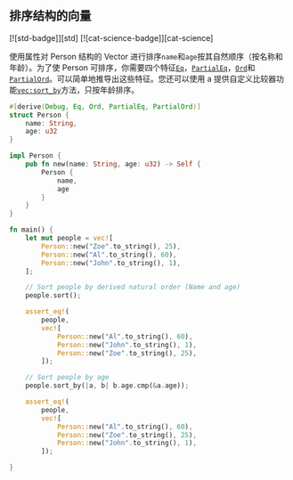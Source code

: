 ## 排序结构的向量

[![std-badge]][std] [![cat-science-badge]][cat-science]

使用属性对 Person 结构的 Vector 进行排序`name`和`age`按其自然顺序（按名称和年龄）。为了使 Person 可排序，你需要四个特征[`Eq`]，[`PartialEq`]，[`Ord`]和[`PartialOrd`]。可以简单地推导出这些特征。您还可以使用 a 提供自定义比较器功能[`vec:sort_by`]方法，只按年龄排序。

```rust
#[derive(Debug, Eq, Ord, PartialEq, PartialOrd)]
struct Person {
    name: String,
    age: u32
}

impl Person {
    pub fn new(name: String, age: u32) -> Self {
        Person {
            name,
            age
        }
    }
}

fn main() {
    let mut people = vec![
        Person::new("Zoe".to_string(), 25),
        Person::new("Al".to_string(), 60),
        Person::new("John".to_string(), 1),
    ];

    // Sort people by derived natural order (Name and age)
    people.sort();

    assert_eq!(
        people,
        vec![
            Person::new("Al".to_string(), 60),
            Person::new("John".to_string(), 1),
            Person::new("Zoe".to_string(), 25),
        ]);

    // Sort people by age
    people.sort_by(|a, b| b.age.cmp(&a.age));

    assert_eq!(
        people,
        vec![
            Person::new("Al".to_string(), 60),
            Person::new("Zoe".to_string(), 25),
            Person::new("John".to_string(), 1),
        ]);

}
```

[`eq`]: https://doc.rust-lang.org/std/cmp/trait.Eq.html
[`partialeq`]: https://doc.rust-lang.org/std/cmp/trait.PartialEq.html
[`ord`]: https://doc.rust-lang.org/std/cmp/trait.Ord.html
[`partialord`]: https://doc.rust-lang.org/std/cmp/trait.PartialOrd.html
[`vec:sort_by`]: https://doc.rust-lang.org/std/vec/struct.Vec.html#method.sort_by
